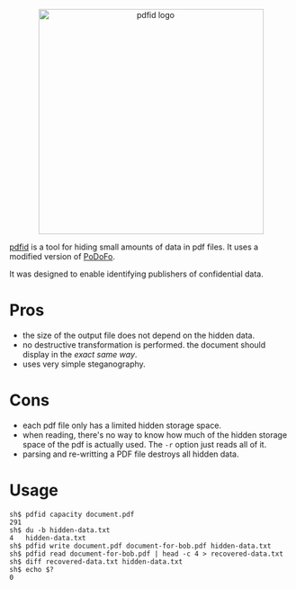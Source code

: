 <p align="center">
    <img src="https://dl.multun.net/pdfid-logo.png" width="400px" alt="pdfid logo" />
</p>

[pdfid](https://github.com/multun/pdfid) is a tool for hiding small amounts of data in pdf files. It uses a modified version of [PoDoFo](http://podofo.sourceforge.net/).

It was designed to enable identifying publishers of confidential data.

# Pros

 - the size of the output file does not depend on the hidden data.
 - no destructive transformation is performed. the document should display in the _exact same way_.
 - uses very simple steganography.

# Cons

 - each pdf file only has a limited hidden storage space.
 - when reading, there's no way to know how much of the hidden storage space of the pdf is actually used. The `-r` option just reads all of it.
 - parsing and re-writting a PDF file destroys all hidden data.

# Usage

```
sh$ pdfid capacity document.pdf
291
sh$ du -b hidden-data.txt
4	hidden-data.txt
sh$ pdfid write document.pdf document-for-bob.pdf hidden-data.txt
sh$ pdfid read document-for-bob.pdf | head -c 4 > recovered-data.txt
sh$ diff recovered-data.txt hidden-data.txt
sh$ echo $?
0
```
